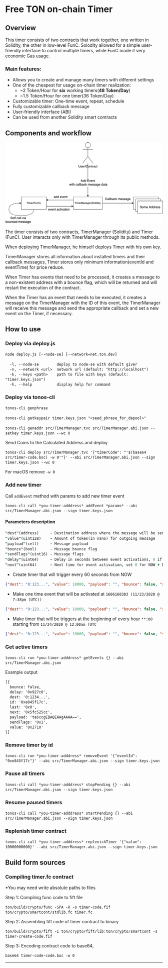 # Free TON on-chain Timer
## Overview
This timer consists of two contracts that work together, one written in Solidity, the other in low-level FunC. Solodity allowed for a simple user-friendly interface to control multiple timers, while FunC made it very economic Gas usage.
### Main features:
 - Allows you to create and manage many timers with different settings
 - One of the cheapest for usage on-chain timer realization: 
   - ~2 Token/Hour for **six** working timers(**48 Token/Day**)
   - ~1.5 Token/Hour for one timer(36 Token/Day)
 - Customizable timer: One-time event, repeat, schedule
 - Fully customizable callback message
 - User-friendly interface (ABI)
 - Can be used from another Solidity smart contracts
## Components and workflow
![alt text](https://github.com/pavelkhachatrian/freeton-timer/blob/main/Timer%20diagram.png?raw=true "Timer diagram")

The timer consists of two contracts, TimerManager (Solidity) and Timer (FunC). User interacts only with TimerManager through its public methods. 

When deploying TimerManager, he himself deploys Timer with his own key.

TimerManager stores all information about installed timers and their callback messages, Timer stores only minimum information(eventId and eventTime) for price reduce.

When Timer has events that need to be processed, it creates a message to a non-existent address with a bounce flag, which will be returned and will restart the execution of the contract.

When the Timer has an event that needs to be executed, it creates a message on the TimerManager with the ID of this event, the TimerManager will receive this message and send the appropriate callback and set a new event on the Timer, if necessary.

## How to use
### Deploy via deploy.js
```shell script
node deploy.js [--node-se] [--network=net.ton.dev]

  -l, --node-se        deploy to node-se with default giver
  -n, --network <url>  network url (default: "http://localhost")
  -k, --keys <path>    path to file with keys (default: "timer.keys.json")
  -h, --help           display help for command

```
### Deploy via tonos-cli
```shell script
tonos-cli genphrase

tonos-cli getkeypair timer.keys.json "<seed_phrase_for_depool>"

tonos-cli genaddr src/TimerManager.tvc src/TimerManager.abi.json --setkey timer.keys.json --wc 0
``` 
Send Coins to the Calculated Address and deploy
```shell script
tonos-cli deploy src/TimerManager.tvc '{"timerCode": "'$(base64 src/timer-code.boc) -w 0'"}' --abi src/TimerManager.abi.json --sign timer.keys.json --wc 0
```
For macOS remove ``-w 0`` 
### Add new timer
Call ``addEvent`` method with params to add new timer event
```shell script
tonos-cli call *you-timer-adddress* addEvent *params* --abi src/TimerManager.abi.json --sign timer.keys.json
```
#### Parameters description
```j
"dest"(address)     - Destination address where the message will be sent on event activation
"value"(uint128)    - Amount of tokes(in nano) for outgoing message
"payload"(cell)     - Message payload
"bounce"(bool)      - Message bounce flag
"sendFlags"(uint16) - Message flags
"delay"(uint64)     - Delay in seconds between event activations, 0 if onetime event
"next"(uint64)      - Next time for event activation, set 0 for NOW + DELAY (must be not zero if one time event) 
```

- Create timer that will trigger every 60 seconds from NOW 
```json
{"dest": "0:123...", "value": 10000, "payload": "", "bounce": false, "sendFlags": 1, "delay": 60, "next": 0}
```
- Make one time event that will be activated at `1606160303 (11/23/2020 @ 7:38pm (UTC))`
```json
{"dest": "0:123...", "value": 10000, "payload": "", "bounce": false, "sendFlags": 1, "delay": 0, "next": 1606160303}
```
- Make timer that will be triggers at the beginning of every hour `**:00` starting from `11/24/2020 @ 12:00am (UTC`
```json
{"dest": "0:123...", "value": 10000, "payload": "", "bounce": false, "sendFlags": 1, "delay": 3600, "next": 1606176000}
```
### Get active timers
```shell script
tonos-cli run *you-timer-adddress* getEvents {} --abi src/TimerManager.abi.json
```
Example output
```
[{
  bounce: false,
  delay: '0x927c0',
  dest: '0:1234...',
  id: '0xe845f17c',
  last: '0x0',
  next: '0x5fc525cc',
  payload: 'te6ccgEBAQEAAgAAAA==',
  sendFlags: '0x1',
  value: '0x2710'
}]
```
### Remove timer by id
```shell script
tonos-cli run *you-timer-adddress* removeEvent '{"eventId": "0xe845f17c"}' --abi src/TimerManager.abi.json --sign timer.keys.json
```
### Pause all timers
```shell script
tonos-cli call *you-timer-adddress* stopPending {} --abi src/TimerManager.abi.json --sign timer.keys.json
```
### Resume paused timers
```shell script
tonos-cli call *you-timer-adddress* startPending {} --abi src/TimerManager.abi.json --sign timer.keys.json
```
### Replenish timer contract
```shell script
tonos-cli call *you-timer-adddress* replenishTimer '{"value": 10000000000}' --abi src/TimerManager.abi.json --sign timer.keys.json
```
## Build form sources 
### Compiling timer.fc contract
*You may need write absolute paths to files

Step 1: Compiling func code to fift file 
```shell script
ton/build/crypto/func -SPA -R -o timer-code.fif ton/crypto/smartcont/stdlib.fc timer.fc
```

Step 2: Assembling fift code of timer contract to binary 
```shell script
ton/build/crypto/fift -I ton/crypto/fift/lib:ton/crypto/smartcont -s timer-create-code.fif
```

Step 3: Encoding contract code to base64,   
```shell script
base64 timer-code-code.boc -w 0
```
---
